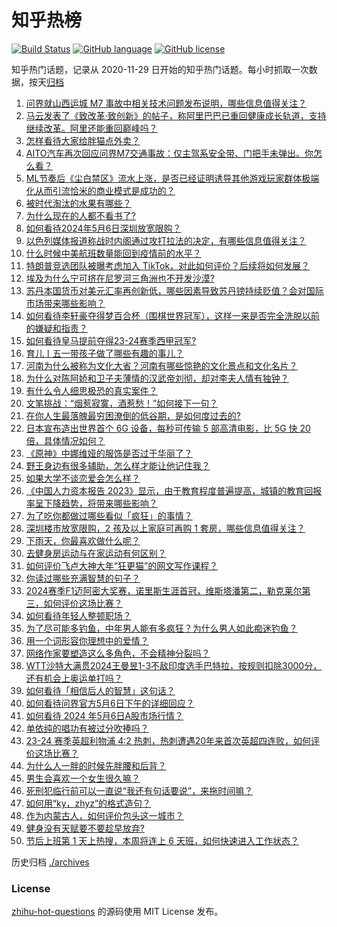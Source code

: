 # 知乎热榜
[![Build Status](https://github.com/ToWeLong/zhihu-hot-questions/workflows/CI/badge.svg)](https://github.com/ToWeLong/zhihu-hot-questions/actions)
[![GitHub language](https://img.shields.io/badge/language-golang-orange.svg)](https://golang.org/)
[![GitHub license](https://img.shields.io/github/license/ToWeLong/zhihu-hot-questions)](https://github.com/ToWeLong/zhihu-hot-questions/blob/main/LICENSE)

知乎热门话题，记录从 2020-11-29 日开始的知乎热门话题。每小时抓取一次数据，按天[归档](./archives)

<!-- BEGIN -->

1. [问界就山西运城 M7 事故中相关技术问题发布说明，哪些信息值得关注？](https://www.zhihu.com/question/655131747)
1. [马云发表了《致改革·致创新》的帖子，称阿里巴巴已重回健康成长轨道，支持继续改革。阿里还能重回巅峰吗？](https://www.zhihu.com/question/652530940)
1. [怎样看待大家给胖猫点外卖？](https://www.zhihu.com/question/654924742)
1. [AITO汽车再次回应问界M7交通事故：仅主驾系安全带、门把手未弹出。你怎么看？](https://www.zhihu.com/question/655132023)
1. [ML节奏后《尘白禁区》流水上涨，是否已经证明诱导其他游戏玩家群体极端化从而引流恰米的商业模式是成功的？](https://www.zhihu.com/question/654949037)
1. [被时代淘汰的水果有哪些？](https://www.zhihu.com/question/646904142)
1. [为什么现在的人都不看书了?](https://www.zhihu.com/question/654934957)
1. [如何看待2024年5月6日深圳放宽限购？](https://www.zhihu.com/question/655161019)
1. [以色列媒体报道称战时内阁通过攻打拉法的决定，有哪些信息值得关注？](https://www.zhihu.com/question/655152661)
1. [什么时候中美航班数量能回到疫情前的水平？](https://www.zhihu.com/question/654281460)
1. [特朗普竞选团队被曝考虑加入 TikTok，对此如何评价？后续将如何发展？](https://www.zhihu.com/question/655139351)
1. [埃及为什么宁可挤在尼罗河三角洲也不开发沙漠?](https://www.zhihu.com/question/654692857)
1. [苏丹本国货币对美元汇率再创新低，哪些因素导致苏丹镑持续贬值？会对国际市场带来哪些影响？](https://www.zhihu.com/question/655096951)
1. [如何看待李轩豪夺得梦百合杯（围棋世界冠军），这样一来是否完全洗脱以前的嫌疑和指责？](https://www.zhihu.com/question/654956915)
1. [如何看待皇马提前夺得23-24赛季西甲冠军?](https://www.zhihu.com/question/654987824)
1. [育儿丨五一带孩子做了哪些有趣的事儿？](https://www.zhihu.com/question/654998338)
1. [河南为什么被称为文化大省？河南有哪些惊艳的文化景点和文化名片？](https://www.zhihu.com/question/614018523)
1. [为什么对陈阿娇和卫子夫薄情的汉武帝刘彻，却对李夫人情有独钟？](https://www.zhihu.com/question/497100821)
1. [有什么令人细思极恐的真实案件？](https://www.zhihu.com/question/334828112)
1. [文笔挑战：“烟惹寂寞，酒惹愁！”如何接下一句？](https://www.zhihu.com/question/655086114)
1. [在你人生最落魄最穷困潦倒的低谷期，是如何度过去的?](https://www.zhihu.com/question/648904444)
1. [日本宣布造出世界首个 6G 设备，每秒可传输 5 部高清电影，比 5G 快 20 倍，具体情况如何？](https://www.zhihu.com/question/655121874)
1. [《原神》中娜维娅的服饰是否过于华丽了？](https://www.zhihu.com/question/655033505)
1. [野王身边有很多辅助，怎么样才能让他记住我？](https://www.zhihu.com/question/414920790)
1. [如果大学不谈恋爱会怎么样？](https://www.zhihu.com/question/654110033)
1. [《中国人力资本报告 2023》显示，由于教育程度普遍提高，城镇的教育回报率呈下降趋势，将带来哪些影响？](https://www.zhihu.com/question/655096160)
1. [为了吃你都做过哪些看似「疯狂」的事情？](https://www.zhihu.com/question/653432327)
1. [深圳楼市放宽限购，2 孩及以上家庭可再购 1 套房，哪些信息值得关注？](https://www.zhihu.com/question/655163653)
1. [下雨天，你最喜欢做什么呢？](https://www.zhihu.com/question/654933398)
1. [去健身房运动与在家运动有何区别？](https://www.zhihu.com/question/653795784)
1. [如何评价飞卢大神大年“狂更猫”的网文写作课程？](https://www.zhihu.com/question/654714286)
1. [你读过哪些充满智慧的句子？](https://www.zhihu.com/question/655071387)
1. [2024赛季F1迈阿密大奖赛，诺里斯生涯首冠，维斯塔潘第二，勒克莱尔第三，如何评价这场比赛？](https://www.zhihu.com/question/655073753)
1. [如何看待年轻人整顿职场？](https://www.zhihu.com/question/654715640)
1. [为了尽可能多钓鱼，中年男人能有多疯狂？为什么男人如此痴迷钓鱼？](https://www.zhihu.com/question/653305688)
1. [用一个词形容你理想中的爱情？](https://www.zhihu.com/question/652985185)
1. [网络作家要塑造这么多角色，不会精神分裂吗？](https://www.zhihu.com/question/655053849)
1. [WTT沙特大满贯2024王曼昱1-3不敌印度选手巴特拉，按规则扣除3000分，还有机会上奥运单打吗？](https://www.zhihu.com/question/655160220)
1. [如何看待「相信后人的智慧」这句话？](https://www.zhihu.com/question/540794192)
1. [如何看待问界官方5月6日下午的详细回应？](https://www.zhihu.com/question/655131756)
1. [如何看待 2024 年5月6日A股市场行情？](https://www.zhihu.com/question/655106176)
1. [单依纯的唱功有被过分吹捧吗？](https://www.zhihu.com/question/549202526)
1. [23-24 赛季英超利物浦 4:2 热刺，热刺遭遇20年来首次英超四连败，如何评价这场比赛？](https://www.zhihu.com/question/655068589)
1. [为什么人一胖的时候先胖腰和后背？](https://www.zhihu.com/question/653434377)
1. [男生会喜欢一个女生很久嘛？](https://www.zhihu.com/question/519651649)
1. [死刑犯临行前可以一直说“我还有句话要说”，来拖时间嘛？](https://www.zhihu.com/question/636100960)
1. [如何用“ky，zhyz”的格式造句？](https://www.zhihu.com/question/652372817)
1. [作为内蒙古人，如何评价包头这一城市？](https://www.zhihu.com/question/645835671)
1. [健身没有天赋要不要趁早放弃?](https://www.zhihu.com/question/654361628)
1. [节后上班第 1 天上热搜，本周将连上 6 天班，如何快速进入工作状态？](https://www.zhihu.com/question/655103898)

<!-- END -->

历史归档 [./archives](./archives)


### License
[zhihu-hot-questions](https://github.com/towelong/zhihu-hot-questions) 的源码使用 MIT License 发布。
